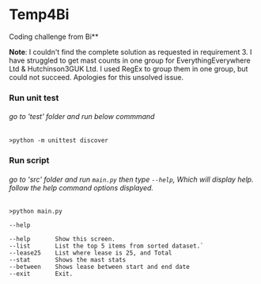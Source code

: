 # Temp4Bi
Coding challenge from Bi** 

**Note**: I couldn't find the complete solution as requested in requirement 3. I have struggled to get mast counts in one group for EverythingEverywhere Ltd & Hutchinson3GUK Ltd. I used RegEx to group them in one group, but could not succeed. Apologies for this unsolved issue. 

### Run unit test

###### go to 'test' folder and run below commmand

`>python -m unittest discover`

### Run script

###### go to 'src' folder and run `main.py` then type `--help`, Which will display help. follow the help command options displayed.

`>python main.py`

`--help`

```---------- Help Options:----------
--help       Show this screen.
--list       List the top 5 items from sorted dataset.`
--lease25    List where lease is 25, and Total
--stat       Shows the mast stats
--between    Shows lease between start and end date
--exit       Exit.

